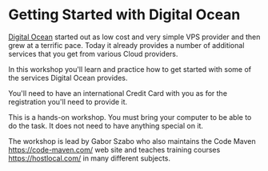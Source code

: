 # Getting Started with Digital Ocean

[Digital Ocean](http://code-maven.com/digitalocean) started out as low cost and very simple VPS provider
and then grew at a terrific pace. Today it already provides a number of additional services that you
get from various Cloud providers.

In this workshop you'll learn and practice how to get started with some of the services Digital Ocean provides.

You'll need to have an international Credit Card with you as for the registration you'll need to provide it.

This is a hands-on workshop. You must bring your computer to be able to do the task.
It does not need to have anything special on it.

The workshop is lead by Gabor Szabo who also maintains the Code Maven https://code-maven.com/ web site and teaches training courses https://hostlocal.com/ in many different subjects.

